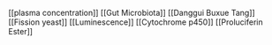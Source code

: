 [[plasma concentration]]
[[Gut Microbiota]]
[[Danggui Buxue Tang]]
[[Fission yeast]]
[[Luminescence]]
[[Cytochrome p450]]
[[Proluciferin Ester]]

